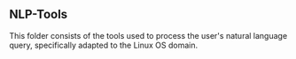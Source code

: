 ## NLP-Tools

This folder consists of the tools used to process the user's natural language query, specifically adapted to the Linux OS domain.
